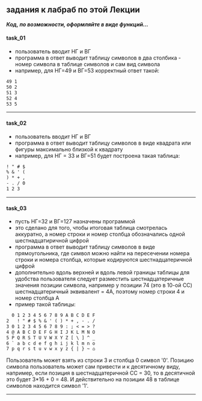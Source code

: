 ## задания к лабраб по этой Лекции  

___Код, по возможности, оформляйте в виде функций...___  

#### task_01  

- пользователь вводит НГ и ВГ  
- программа в ответ выводит таблицу символов в два столбика - номер символа в таблице символов и сам вид символа  
- например, для НГ=49 и ВГ=53 корректный ответ такой:  
```txt
49 1
50 2
51 3
52 4
53 5
```

---  

#### task_02  

- пользователь вводит НГ и ВГ  
- программа в ответ выводит таблицу символов в виде квадрата или фигуры максимально близкой к квадрату  
- например, для НГ = 33 и ВГ=51 будет построена такая таблица:  
```txt
! " # $
% & ' (
) * + ,
- . / 0
1 2 3
```

---  

#### task_03  

- пусть НГ=32 и ВГ=127 назначены программой  
- это сделано для того, чтобы итоговая таблица смотрелась аккуратно, а номер строки и номер столбца обозначались одной шестнадцатиричной цифрой  
- программа в ответ выводит таблицу символов в виде прямоугольника, где символ можно найти на пересечении номера строки и номера столбца, которые кодируются шестнадцатеричной цифрой  
- дополнительно вдоль верхней и вдоль левой границы таблицы для удобства пользователя следует разместить шестнадцатеричные значения позиции символа, например у позиции 74 (это в 10-ой СС) шестнадцатеричный эквивалент = 4A, поэтому номер строки 4 и номер столбца A  
- пример такой таблицы:  
```txt
  0 1 2 3 4 5 6 7 8 9 A B C D E F 
2   ! " # $ % & ' ( ) * + , - . / 
3 0 1 2 3 4 5 6 7 8 9 : ; < = > ? 
4 @ A B C D E F G H I J K L M N O
5 P Q R S T U V W X Y Z [ \ ] ^ _ 
6 ` a b c d e f g h i j k l m n o 
7 p q r s t u v w x y z { | } ~ ⌂ 
```
Пользователь может взять из строки 3 и столбца 0 символ '0'. Позицию символа пользователь может сам привести и к десятичному виду, например, если позиция в шестнадцатеричной СС = 30, то в десятичной это будет 3*16 + 0 = 48. И действительно на позиции 48 в таблице символов находится символ '1'.  

---  
